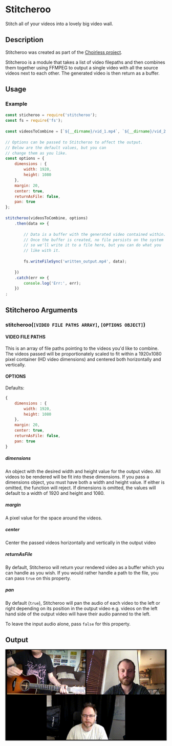 # Stitcheroo

Stitch all of your videos into a lovely big video wall.

## Description

Stitcheroo was created as part of the [Choirless project](https://github.com/choirless).

Stitcheroo is a module that takes a list of video filepaths and then combines them together using FFMPEG to output a single video with all the source videos next to each other. The generated video is then return as a buffer.

## Usage

### Example

```javascript
const sticheroo = require('stitcheroo');
const fs = require('fs');

const videosToCombine = [`${__dirname}/vid_1.mp4`, `${__dirname}/vid_2.mp4`, `${__dirname}/vid_3.mp4`]

// Options can be passed to Stitcheroo to affect the output.
// Below are the default values, but you can  
// change them as you like.
const options = {
    dimensions : {
        width: 1920,
        height: 1080
    },
    margin: 20,
    center: true,
    returnAsFile: false,
    pan: true
};

stitcheroo(videosToCombine, options)
    .then(data => {

        // Data is a buffer with the generated video contained within.
        // Once the buffer is created, no file persists on the system
        // so we'll write it to a file here, but you can do what you
        // like with it.

        fs.writeFileSync('written_output.mp4', data);

    })
    .catch(err => {
        console.log('Err:', err);
    })
;

```

## Stitcheroo Arguments

### stitcheroo(`[VIDEO FILE PATHS ARRAY]`, `[OPTIONS OBJECT]`)

#### VIDEO FILE PATHS

This is an array of file paths pointing to the videos you'd like to combine. The videos passed will be proportionately scaled to fit within a 1920x1080 pixel container (HD video dimensions) and centered both horizontally and vertically.

#### OPTIONS

Defaults:
```javascript
{
    dimensions : {
        width: 1920,
        height: 1080
    },
    margin: 20,
    center: true,
    returnAsFile: false,
    pan: true
}
```

##### dimensions

An object with the desired width and height value for the output video. All videos to be rendered will be fit into these dimensions. If you pass a dimensions object, you must have both a width and height value. If either is omitted, the function will reject. If dimensions is omitted, the values will default to a width of 1920 and height and 1080.

##### margin

A pixel value for the space around the videos.

##### center

Center the passed videos horizontally and vertically in the output video

##### returnAsFile

By default, Stitcheroo will return your rendered video as a buffer which you can handle as you wish. If you would rather handle a path to the file, you can pass `true` on this property.

##### pan

By default (`true`), Stitcheroo will pan the audio of each video to the left or right depending on its position in the output video e.g. videos on the left hand side of the output video will have their audio panned to the left.

To leave the input audio alone, pass `false` for this property.

## Output

![An animated GIF of the kind of output you can expect](output.gif)